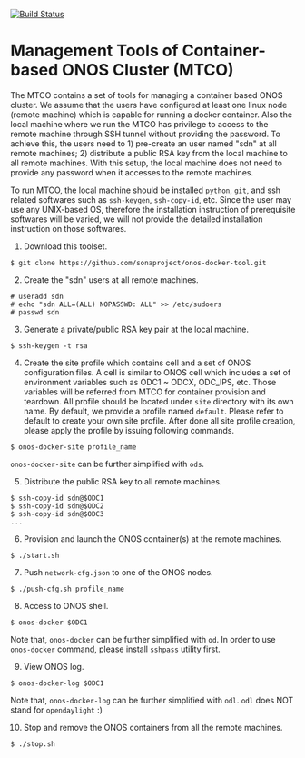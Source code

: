 [![Build Status](https://travis-ci.org/sonaproject/onos-docker-tool.svg?branch=master)](https://travis-ci.org/sonaproject/onos-docker-tool)

# Management Tools of Container-based ONOS Cluster (MTCO)

The MTCO contains a set of tools for managing a container based ONOS cluster. We assume that the users have configured at least one linux node (remote machine) which is capable for running a docker container. Also the local machine where we run the MTCO has privilege to access to the remote machine through SSH tunnel without providing the password. To achieve this, the users need to 1) pre-create an user named "sdn" at all remote machines; 2) distribute a public RSA key from the local machine to all remote machines. With this setup, the local machine does not need to provide any password when it accesses to the remote machines.

To run MTCO, the local machine should be installed `python`, `git`, and ssh related softwares such as `ssh-keygen`, `ssh-copy-id`, etc. Since the user may use any UNIX-based OS, therefore the installation instruction of prerequisite softwares will be varied, we will not provide the detailed installation instruction on those softwares.

1. Download this toolset.
```
$ git clone https://github.com/sonaproject/onos-docker-tool.git
```

2. Create the "sdn" users at all remote machines.
```
# useradd sdn
# echo "sdn ALL=(ALL) NOPASSWD: ALL" >> /etc/sudoers
# passwd sdn
```

3. Generate a private/public RSA key pair at the local machine.
```
$ ssh-keygen -t rsa
```

4. Create the site profile which contains cell and a set of ONOS configuration files. A cell is similar to ONOS cell which includes a set of environment variables such as ODC1 ~ ODCX, ODC_IPS, etc. Those variables will be referred from MTCO for container provision and teardown. All profile should be located under `site` directory with its own name. By default, we provide a profile named `default`. Please refer to default to create your own site profile. After done all site profile creation, please apply the profile by issuing following commands.
```
$ onos-docker-site profile_name
```
`onos-docker-site` can be further simplified with `ods`.

5. Distribute the public RSA key to all remote machines.
```
$ ssh-copy-id sdn@$ODC1
$ ssh-copy-id sdn@$ODC2
$ ssh-copy-id sdn@$ODC3
...
```

6. Provision and launch the ONOS container(s) at the remote machines.
```
$ ./start.sh
```

7. Push `network-cfg.json` to one of the ONOS nodes.
```
$ ./push-cfg.sh profile_name
```

8. Access to ONOS shell.
```
$ onos-docker $ODC1
```
Note that, `onos-docker` can be further simplified with `od`. In order to use `onos-docker` command, please install `sshpass` utility first.

9. View ONOS log.
```
$ onos-docker-log $ODC1
```
Note that, `onos-docker-log` can be further simplified with `odl`. `odl` does NOT stand for `opendaylight` :)

10. Stop and remove the ONOS containers from all the remote machines.
```
$ ./stop.sh
```
